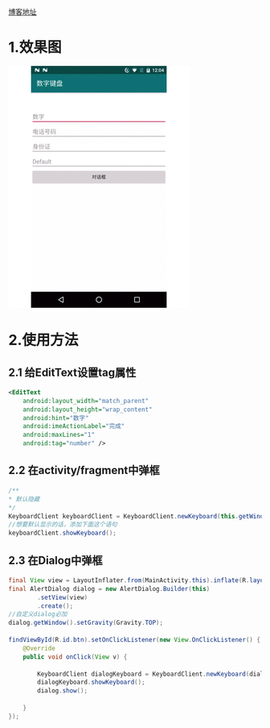  [博客地址](https://blog.csdn.net/a394268045/article/details/86702363)

# 1.效果图
![二维码生成和扫描效果图](./keyboard.gif)

# 2.使用方法
## 2.1 给EditText设置tag属性
```xml
<EditText
    android:layout_width="match_parent"
    android:layout_height="wrap_content"
    android:hint="数字"
    android:imeActionLabel="完成"
    android:maxLines="1"
    android:tag="number" />
```


## 2.2 在activity/fragment中弹框
```java
/**
* 默认隐藏
*/
KeyboardClient keyboardClient = KeyboardClient.newKeyboard(this.getWindow());
//想要默认显示的话，添加下面这个语句
keyboardClient.showKeyboard();

```

## 2.3 在Dialog中弹框
```java
final View view = LayoutInflater.from(MainActivity.this).inflate(R.layout.activity_main, null);
final AlertDialog dialog = new AlertDialog.Builder(this)
        .setView(view)
        .create();
//自定义dialog必加
dialog.getWindow().setGravity(Gravity.TOP);

findViewById(R.id.btn).setOnClickListener(new View.OnClickListener() {
    @Override
    public void onClick(View v) {

        KeyboardClient dialogKeyboard = KeyboardClient.newKeyboard(dialog.getWindow(), false);
        dialogKeyboard.showKeyboard();
        dialog.show();

    }
});
```
